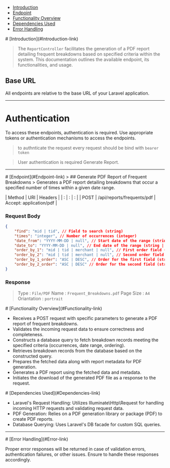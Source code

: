 - [Introduction](#Introduction-link)
- [Endpoint](#Endpoint-link)
- [Functionality Overview](#Functionality-link)
- [Dependencies Used](#Dependencies-link)
- [Error Handling](#Error-link)

<a name="Introduction-link">
# [Introduction](#Introduction-link)

> The `ReportController` facilitates the generation of a PDF report detailing frequent breakdowns based on specified criteria within the system. This documentation outlines the available endpoint, its functionalities, and usage.

## Base URL

All endpoints are relative to the base URL of your Laravel application.

---

# Authentication

To access these endpoints, authentication is required. Use appropriate tokens or authentication mechanisms to access the endpoints.

> to authnticate the request every request should be bind with  `bearer token`

> User authentication is required Generate Report.

---

<a name="Endpoint-link">
# [Endpoint](#Endpoint-link)
> 
## Generate PDF Report of Frequent Breakdowns
> Generates a PDF report detailing breakdowns that occur a specified number of times within a given date range.

| Method | URI | Headers |
| : |   :   | : |
| POST | /api/reports/frequents/pdf | Accept: application/pdf |

### Request Body
```json
{
    "find": "mid | tid", // Field to search (string)
    "times": "integer", // Number of occurrences (integer)
    "date_from": "YYYY-MM-DD | null", // Start date of the range (string | null)
    "date_to": "YYYY-MM-DD | null", // End date of the range (string | null)
    "order_by_1": "mid | tid | merchant | null", // First order field (string | null)
    "order_by_2": "mid | tid | merchant | null", // Second order field (string | null)
    "order_by_1_order": "ASC | DESC", // Order for the first field (string)
    "order_by_2_order": "ASC | DESC" // Order for the second field (string)
}
```
### Response
> Type : `File/PDF`
> Name : `Frequent_Breakdowns.pdf`
> Page Size : `A4`
> Oriantation : `portrait` 


<a name="Functionality-link">
# [Functionality Overview](#Functionality-link)

 - Receives a POST request with specific parameters to generate a PDF report of frequent breakdowns.
 - Validates the incoming request data to ensure correctness and completeness.
 - Constructs a database query to fetch breakdown records meeting the specified criteria (occurrences, date range, ordering).
 - Retrieves breakdown records from the database based on the constructed query.
 - Prepares the fetched data along with report metadata for PDF generation.
 - Generates a PDF report using the fetched data and metadata.
 - Initiates the download of the generated PDF file as a response to the request.


<a name="Dependencies-link">
# [Dependencies Used](#Dependencies-link)

 - Laravel's Request Handling: Utilizes Illuminate\Http\Request for handling incoming HTTP requests and validating request data.
 - PDF Generation: Relies on a PDF generation library or package (PDF) to create PDF reports.
 - Database Querying: Uses Laravel's DB facade for custom SQL queries.

---

<a name="Error-link">
# [Error Handling](#Error-link)

Proper error responses will be returned in case of validation errors, authentication failures, or other issues. Ensure to handle these responses accordingly.